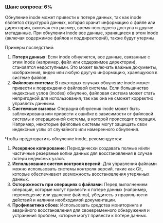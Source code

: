 ### Шанс вопроса: 6%

Обнуление inode может привести к потере данных, так как inode является структурой данных, которая хранит информацию о файле или директории, включая его размер, время последнего доступа и другие метаданные. При обнулении inode все данные, хранящиеся в этом inode (включая содержимое файлов и поддиректорий), также будут утеряны.

Примеры последствий:
1. **Потеря данных**: Если inode обнуляется, все данные, связанные с этим inode (например, файл или содержимое директории), становятся недоступными. Это может включать важные документы, изображения, видео или любую другую информацию, хранящуюся в системе файлов.
2. **Файловая система**: В некоторых случаях обнуление inode может привести к повреждению файловой системы. Если большинство индексных узлов (inodes) обнулено, файловая система может стать непригодной для использования, так как она не сможет корректно управлять данными.
3. **Системные вызовы**: Операция обнуления inode может быть заблокирована или привести к ошибке в зависимости от файловой системы и операционной системы, в которой происходит операция. Например, некоторые файловые системы могут защищать свои индексные узлы от случайного или намеренного обнуления.

Чтобы предотвратить обнуление inode, рекомендуется:
1. **Резервное копирование**: Периодически создавать полные и/или частичные резервные копии данных для восстановления в случае потери индексных узлов.
2. **Использование систем контроля версий**: Для управления файлами можно использовать системы контроля версий, такие как Git, которые обеспечивают возможность восстановления утерянных данных.
3. **Осторожность при операциях с файлами**: Перед выполнением операций, которые могут привести к потере данных (например, перемещение или удаление файлов), убедитесь в правильности действий и наличии необходимой документации.
4. **Профилактика сбоев**: Использовать средства мониторинга и аварийного восстановления для своевременного обнаружения и устранения проблем, которые могут привести к потере данных.